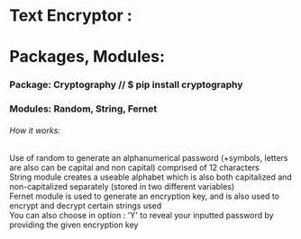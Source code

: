 # Text Encryptor :

# Packages, Modules: <br />
### Package: Cryptography // $ pip install cryptography <br />
### Modules: Random, String, Fernet <br />

###### How it works:
Use of random to generate an alphanumerical password (+symbols, letters are also can be capital and non capital) comprised of 12 characters <br />
String module creates a useable alphabet which is also both capitalized and non-capitalized separately (stored in two different variables) <br />
Fernet module is used to generate an encryption key, and is also used to encrypt and decrypt certain strings used <br />
You can also choose in option : 'Y' to reveal your inputted password by providing the given encryption key
